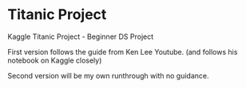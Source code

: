 # Titanic Project
 Kaggle Titanic Project - Beginner DS Project 
 
 First version follows the guide from Ken Lee Youtube. (and follows his notebook on Kaggle closely)
 
 Second version will be my own runthrough with no guidance. 
